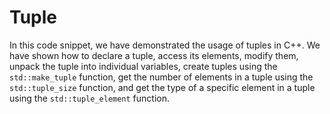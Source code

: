 # Tuple
In this code snippet, we have demonstrated the usage of tuples in C++. We have shown how to declare a tuple, access its elements, modify them, unpack the tuple into individual variables, create tuples using the `std::make_tuple` function, get the number of elements in a tuple using the `std::tuple_size` function, and get the type of a specific element in a tuple using the `std::tuple_element` function.